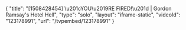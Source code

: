 {
    "title": "[1508428454] \u201cYOU\u2019RE FIRED!\u201d | Gordon Ramsay's Hotel Hell",
    "type": "solo",
    "layout": "iframe-static",
    "videoId": "123178991",
    "url": "\/tvpembed\/123178991"
}